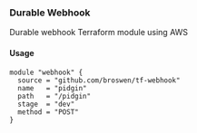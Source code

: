 ### Durable Webhook
Durable webhook Terraform module using AWS


#### Usage
```
module "webhook" {
  source = "github.com/broswen/tf-webhook"
  name   = "pidgin"
  path   = "/pidgin"
  stage  = "dev"
  method = "POST"
}
```

